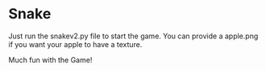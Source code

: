 # Snake

Just run the snakev2.py file to start the game. 
You can provide a apple.png if you want your apple to have a texture.

Much fun with the Game!
